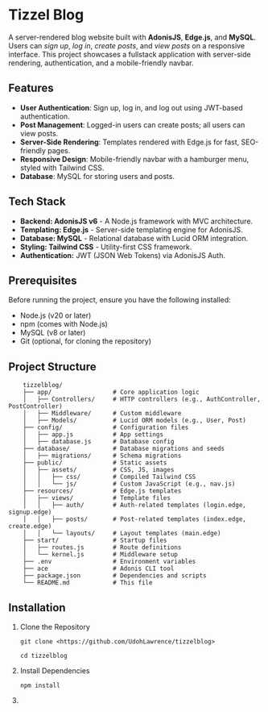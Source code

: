 # Tizzel Blog

A server-rendered blog website built with **AdonisJS**, **Edge.js**, and **MySQL**. Users can _sign up_, _log in_, _create posts_, and _view posts_ on a responsive interface. This project showcases a fullstack application with server-side rendering, authentication, and a mobile-friendly navbar.

## Features

- **User Authentication**: Sign up, log in, and log out using JWT-based authentication.
- **Post Management**: Logged-in users can create posts; all users can view posts.
- **Server-Side Rendering**: Templates rendered with Edge.js for fast, SEO-friendly pages.
- **Responsive Design**: Mobile-friendly navbar with a hamburger menu, styled with Tailwind CSS.
- **Database**: MySQL for storing users and posts.

## Tech Stack

- **Backend: AdonisJS v6** - A Node.js framework with MVC architecture.
- **Templating: Edge.js** - Server-side templating engine for AdonisJS.
- **Database: MySQL** - Relational database with Lucid ORM integration.
- **Styling: Tailwind CSS** - Utility-first CSS framework.
- **Authentication:** JWT (JSON Web Tokens) via AdonisJS Auth.

## Prerequisites

Before running the project, ensure you have the following installed:

- Node.js (v20 or later)
- npm (comes with Node.js)
- MySQL (v8 or later)
- Git (optional, for cloning the repository)

## Project Structure

        tizzelblog/
        ├── app/                 # Core application logic
        │   ├── Controllers/     # HTTP controllers (e.g., AuthController, PostController)
        │   ├── Middleware/      # Custom middleware
        │   ├── Models/          # Lucid ORM models (e.g., User, Post)
        ├── config/              # Configuration files
        │   ├── app.js           # App settings
        │   ├── database.js      # Database config
        ├── database/            # Database migrations and seeds
        │   ├── migrations/      # Schema migrations
        ├── public/              # Static assets
        │   ├── assets/          # CSS, JS, images
        │   │   ├── css/         # Compiled Tailwind CSS
        │   │   └── js/          # Custom JavaScript (e.g., nav.js)
        ├── resources/           # Edge.js templates
        │   ├── views/           # Template files
        │   │   ├── auth/        # Auth-related templates (login.edge, signup.edge)
        │   │   ├── posts/       # Post-related templates (index.edge, create.edge)
        │   │   └── layouts/     # Layout templates (main.edge)
        ├── start/               # Startup files
        │   ├── routes.js        # Route definitions
        │   └── kernel.js        # Middleware setup
        ├── .env                 # Environment variables
        ├── ace                  # Adonis CLI tool
        ├── package.json         # Dependencies and scripts
        └── README.md            # This file

## Installation

1. Clone the Repository

    `git clone <https://github.com/UdohLawrence/tizzelblog>`

    `cd tizzelblog`

2. Install Dependencies

    `npm install`

3. 

